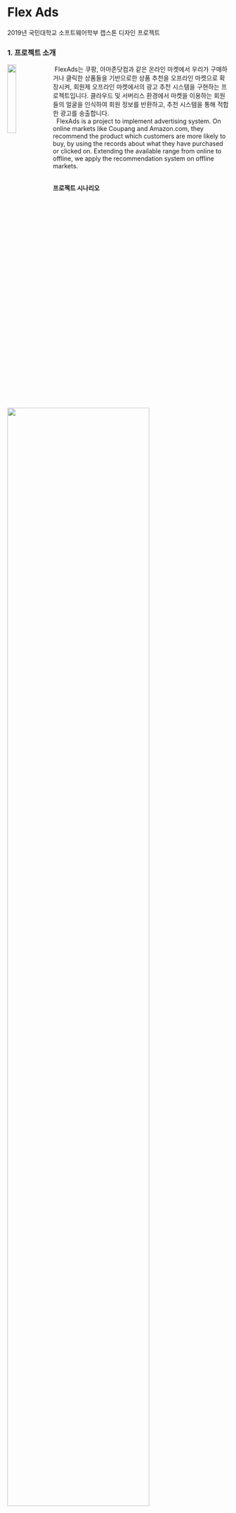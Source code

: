 # Flex Ads
2019년 국민대학교 소프트웨어학부 캡스톤 디자인 프로젝트



### 1. 프로젝트 소개 

<img align="left" width="20%" height="20%" src="https://github.com/kookmin-sw/2019-cap1-2019_4/blob/upload_pictures/doc/회의록/pictures/logo.png"> 

 &nbsp;FlexAds는 쿠팡, 아마존닷컴과 같은 온라인 마켓에서 우리가 구매하거나 클릭한 상품들을 기반으로한 상품 추천을 오프라인 마켓으로 확장시켜, 회원제 오프라인 마켓에서의 광고 추천 시스템을 구현하는 프로젝트입니다. 클라우드 및 서버리스 환경에서 마켓을 이용하는 회원들의 얼굴을 인식하여 회원 정보를 반환하고, 추천 시스템을 통해 적합한 광고를 송출합니다. 
<br/>
 &nbsp; FlexAds is a project to implement advertising system. On online markets like Coupang and Amazon.com, they recommend the product which customers are more likely to buy, by using the records about what they have purchased or clicked on. Extending the available range from online to offline, we apply the recommendation system on offline markets. 

<br/>
<b>프로젝트 시나리오</b><br/>
<img align="center" width="80%" height="80%" src="https://github.com/kookmin-sw/2019-cap1-2019_4/blob/upload_pictures/doc/회의록/pictures/flexadsscenario.png"> 
<br/>

### 2. 소개 영상
사진을 클릭하면 Youtube로 넘어갑니다.<br/>
[![flexads](https://github.com/kookmin-sw/2019-cap1-2019_4/blob/upload_pictures/doc/%ED%9A%8C%EC%9D%98%EB%A1%9D/pictures/flexads_youtube_thumbnail.png)](https://youtu.be/yIW5yL--zU8)<br/>


### 3. 팀 소개

<img align="left" width="15%" height="15%" src="https://github.com/kookmin-sw/2019-cap1-2019_4/blob/upload_pictures/doc/회의록/pictures/민지수.jpg">

```
민지수
Project Leader
AWS RDS와 DynamoDB 데이터 처리 및 관리
추천 시스템 구조 설계 및 알고리즘 구현 관리
Serverless 기반의 광고 송출 시스템 구현(얼굴 인식 결과와 추천 시스템 연동)


jsmin0415@gmail.com
```

<img align="left" width="15%" height="15%" src="https://github.com/kookmin-sw/2019-cap1-2019_4/blob/upload_pictures/doc/회의록/pictures/유지원.jpg">

```
유지원
사용자와 상품 관련 추천 서비스(알고리즘) 개발 및 연구 - 상품 담당
AWS RDS와 DynamoDB 데이터 처리 및 관리
Feature Generator



jiwon72674@gmail.com
```

<img align="left" width="15%" height="15%" src="https://github.com/kookmin-sw/2019-cap1-2019_4/blob/upload_pictures/doc/회의록/pictures/윤지영.jpg">

```
윤지영
사용자와 상품 관련 추천 서비스(알고리즘) 개발 및 연구 - 사용자 담당
회의록 및 문서 작성 




wldud8463@kookmin.ac.kr
```

<img align="left" width="15%" height="15%" src="https://github.com/kookmin-sw/2019-cap1-2019_4/blob/upload_pictures/doc/%ED%9A%8C%EC%9D%98%EB%A1%9D/pictures/%E1%84%8B%E1%85%B5%E1%84%89%E1%85%A5%E1%86%BC%E1%84%8C%E1%85%A2.jpg">

```
이성재
얼굴 인식을 위한 시스템 설계
Rekonition을 이용한 얼굴 학습 및 Jetson과의 연동 시스템 구축
Lambda Function을 이용한 S3-Rekognition-EC2의 연결



odobenuseKR@gmail.com
```


<img align="left" width="15%" height="15%" src="https://github.com/kookmin-sw/2019-cap1-2019_4/blob/upload_pictures/doc/회의록/pictures/황수진.jpg">

```
황수진
TX1 / TX2 설정 및 관리
얼굴 인식 서비스 개발 
AWS S3 저장소 데이터 관리

blue8957@gmail.com
```

### 4. 사용법
* 기타 기록과 문서는 wiki를 사용합니다.
